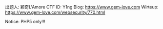 出题人: 颖奇L'Amore
CTF ID: Y1ng
Blog: https://www.gem-love.com
Wirteup: https://www.gem-love.com/websecurity/770.html


Notice: PHP5 only!!!